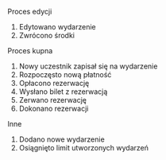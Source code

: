 Proces edycji 
1. Edytowano wydarzenie 
2. Zwrócono środki 

Proces kupna 
1. Nowy uczestnik zapisał się na wydarzenie 
2. Rozpoczęsto nową płatność 
3. Opłacono rezerwację 
4. Wysłano bilet z rezerwacją 
5. Zerwano rezerwację 
6. Dokonano rezerwacji 

Inne 
1. Dodano nowe wydarzenie 
2. Osiągnięto limit utworzonych wydarzeń